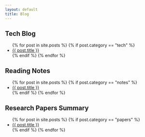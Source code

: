 ```yaml
---
layout: default
title: Blog
---
```


## Tech Blog
<ul>
  {% for post in site.posts %}
    {% if post.category == "tech" %}
    <li>
      <a href="{{ post.url }}">{{ post.title }}</a>
    </li>
    {% endif %}
  {% endfor %}
</ul>

## Reading Notes
<ul>
  {% for post in site.posts %}
    {% if post.category == "notes" %}
    <li>
      <a href="{{ post.url }}">{{ post.title }}</a>
    </li>
    {% endif %}
  {% endfor %}
</ul>

## Research Papers Summary
<ul>
  {% for post in site.posts %}
    {% if post.category == "papers" %}
    <li>
      <a href="{{ post.url }}">{{ post.title }}</a>
    </li>
    {% endif %}
  {% endfor %}
</ul>

